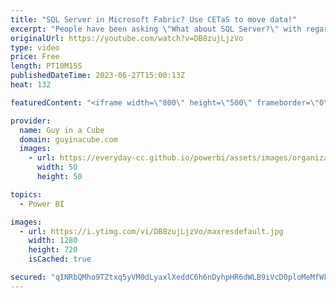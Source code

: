 ```yaml
---
title: "SQL Server in Microsoft Fabric? Use CETaS to move data!"
excerpt: "People have been asking \"What about SQL Server?\" with regards to Microsoft Fabric. Bob Ward joins us to show a way you can get your SQL data into Fabric with CETaS and the power of shortcuts in OneLake. And, then use that data in Power BI!  CREATE EXTERNAL TABLE AS SELECT (CETAS) (Transact-SQL) https://learn.microsoft.com/sql/t-sql/statements/create-external-table-as-select-transact-sql?view=sql-server-ver16&tabs=powershell"
originalUrl: https://youtube.com/watch?v=DB8zujLjzVo
type: video
price: Free
length: PT10M15S
publishedDateTime: 2023-06-27T15:00:13Z
heat: 132

featuredContent: "<iframe width=\"800\" height=\"500\" frameborder=\"0\" src=\"https://www.youtube.com/embed/DB8zujLjzVo\" allow=\"accelerometer; autoplay; encrypted-media; gyroscope; picture-in-picture\" allowfullscreen></iframe>"

provider:
  name: Guy in a Cube
  domain: guyinacube.com
  images:
    - url: https://everyday-cc.github.io/powerbi/assets/images/organizations/guyinacube.com-50x50.jpg
      width: 50
      height: 50

topics:
  - Power BI

images:
  - url: https://i.ytimg.com/vi/DB8zujLjzVo/maxresdefault.jpg
    width: 1280
    height: 720
    isCached: true

secured: "qINRbQMho9TZtxq5yVM0dLyaxlXeddC6h6nDyhpHR6dWLB9iVcD0ploMeMfWkw0O6HOks1C6k1HJS9LQ0Gs76td2j8kbE3Jx9BD9NYPNVLbXSIivze0FlXhwPUka0HXgGsagT7C9xATf01c30IArfpRaQbOpL8/HGsW4ogTj3SBQKB+BRW8O0gmFk5VtOS7w9SxHaJ8tVBqc4Mc1SFMy9jM6GgwBy0Fs+qn23nRjlfqSyCjL2FV+56ktGHmZ73rtUaE3iOrMLomqPmgB259C+hCcd5zGP4/y6gNbkyxwlVbDIU2wGXwK+YSYciqnNS3O6dwxrhX5u7xsa8VL6dzcrCcv0fUvgATZI0Ok1WHelOOHTsveJuszUeCJdD3wBRKczQEmXeandrrIGDq8XDTc4wnijSY3Yh7BfI1v8PsCuiE=;7Dyx9srmKVixZZ4krORLWw=="
---
```


